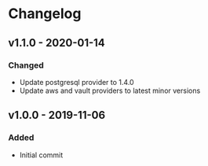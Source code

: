 # Changelog

## v1.1.0 - 2020-01-14
### Changed
- Update postgresql provider to 1.4.0
- Update aws and vault providers to latest minor versions

## v1.0.0 - 2019-11-06
### Added
- Initial commit
